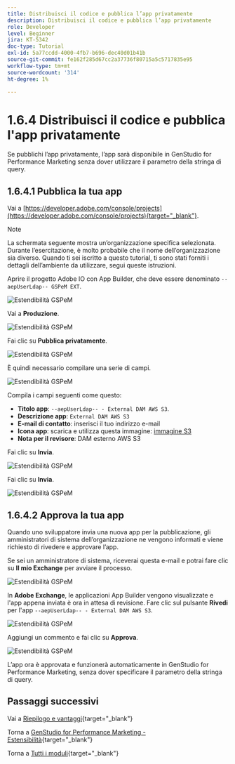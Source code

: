 ```yaml
---
title: Distribuisci il codice e pubblica l’app privatamente
description: Distribuisci il codice e pubblica l’app privatamente
role: Developer
level: Beginner
jira: KT-5342
doc-type: Tutorial
exl-id: 5a77ccdd-4000-4fb7-b696-dec40d01b41b
source-git-commit: fe162f285d67cc2a37736f80715a5c5717835e95
workflow-type: tm+mt
source-wordcount: '314'
ht-degree: 1%

---
```


# 1.6.4 Distribuisci il codice e pubblica l&#39;app privatamente

Se pubblichi l’app privatamente, l’app sarà disponibile in GenStudio for Performance Marketing senza dover utilizzare il parametro della stringa di query.

## 1.6.4.1 Pubblica la tua app

Vai a [https://developer.adobe.com/console/projects](https://developer.adobe.com/console/projects){target="_blank"}.

>[!NOTE]
>
> La schermata seguente mostra un’organizzazione specifica selezionata. Durante l’esercitazione, è molto probabile che il nome dell’organizzazione sia diverso. Quando ti sei iscritto a questo tutorial, ti sono stati forniti i dettagli dell’ambiente da utilizzare, segui queste istruzioni.

Aprire il progetto Adobe IO con App Builder, che deve essere denominato `--aepUserLdap-- GSPeM EXT`.

![Estendibilità GSPeM](./images/gspemextpub1.png)

Vai a **Produzione**.

![Estendibilità GSPeM](./images/gspemextpub2.png)

Fai clic su **Pubblica privatamente**.

![Estendibilità GSPeM](./images/gspemextpub3.png)

È quindi necessario compilare una serie di campi.

![Estendibilità GSPeM](./images/gspemextpub4.png)

Compila i campi seguenti come questo:

- **Titolo app**: `--aepUserLdap-- - External DAM AWS S3`.
- **Descrizione app**: `External DAM AWS S3`
- **E-mail di contatto**: inserisci il tuo indirizzo e-mail
- **Icona app**: scarica e utilizza questa immagine: [immagine S3](./images/s3.jpeg)
- **Nota per il revisore**: DAM esterno AWS S3

Fai clic su **Invia**.

![Estendibilità GSPeM](./images/gspemextpub5.png)

Fai clic su **Invia**.

![Estendibilità GSPeM](./images/gspemextpub6.png)

## 1.6.4.2 Approva la tua app

Quando uno sviluppatore invia una nuova app per la pubblicazione, gli amministratori di sistema dell’organizzazione ne vengono informati e viene richiesto di rivedere e approvare l’app.

Se sei un amministratore di sistema, riceverai questa e-mail e potrai fare clic su **Il mio Exchange** per avviare il processo.

![Estendibilità GSPeM](./images/gspemextpub7.png)

In **Adobe Exchange**, le applicazioni App Builder vengono visualizzate e l&#39;app appena inviata è ora in attesa di revisione. Fare clic sul pulsante **Rivedi** per l&#39;app `--aepUserLdap-- - External DAM AWS S3`.

![Estendibilità GSPeM](./images/gspemextpub8.png)

Aggiungi un commento e fai clic su **Approva**.

![Estendibilità GSPeM](./images/gspemextpub9.png)

L’app ora è approvata e funzionerà automaticamente in GenStudio for Performance Marketing, senza dover specificare il parametro della stringa di query.

## Passaggi successivi

Vai a [Riepilogo e vantaggi](./summary.md){target="_blank"}

Torna a [GenStudio for Performance Marketing - Estensibilità](./genstudioext.md){target="_blank"}

Torna a [Tutti i moduli](./../../../overview.md){target="_blank"}
